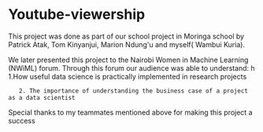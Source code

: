 # Youtube-viewership

This project was done as part of our school project in Moringa school by Patrick Atak, Tom Kinyanjui, Marion Ndung'u and myself( Wambui Kuria).

We later presented this project to the Nairobi Women in Machine Learning (NWiML) forum. Through this forum our audience was able to understand: h
       1.How useful data science is practically implemented in research projects
      
       2. The importance of understanding the business case of a project as a data scientist
       
       
 Special thanks to my teammates mentioned above for making this project a success
